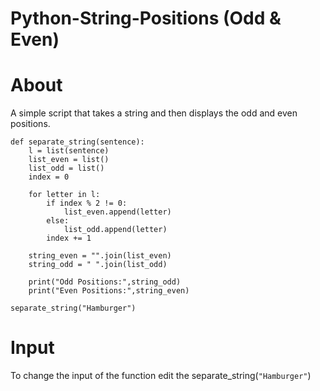 # Python-String-Positions (Odd & Even)
# About
A simple script that takes a string and then displays the odd and even positions. 

```
def separate_string(sentence):
    l = list(sentence)
    list_even = list()
    list_odd = list()
    index = 0

    for letter in l:
        if index % 2 != 0:
            list_even.append(letter)
        else:
            list_odd.append(letter)
        index += 1

    string_even = "".join(list_even)
    string_odd = " ".join(list_odd)

    print("Odd Positions:",string_odd)
    print("Even Positions:",string_even)
    
separate_string("Hamburger")
```
# Input
To change the input of the function edit the separate_string(``"Hamburger"``)
